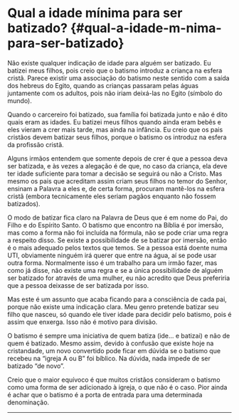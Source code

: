 # Qual a idade mínima para ser batizado? {#qual-a-idade-m-nima-para-ser-batizado}

Não existe qualquer indicação de idade para alguém ser batizado. Eu batizei meus filhos, pois creio que o batismo introduz a criança na esfera cristã. Parece existir uma associação do batismo neste sentido com a saída dos hebreus do Egito, quando as crianças passaram pelas águas juntamente com os adultos, pois não iriam deixá-las no Egito (símbolo do mundo).

Quando o carcereiro foi batizado, sua família foi batizada junto e não é dito quais eram as idades. Eu batizei meus filhos quando ainda eram bebês e eles vieram a crer mais tarde, mas ainda na infância. Eu creio que os pais cristãos devem batizar seus filhos, porque o batismo os introduz na esfera da profissão cristã.

Alguns irmãos entendem que somente depois de crer é que a pessoa deva ser batizada, e às vezes a alegação é de que, no caso da criança, ela deve ter idade suficiente para tomar a decisão se seguirá ou não a Cristo. Mas mesmo os pais que acreditam assim criam seus filhos no temor do Senhor, ensinam a Palavra a eles e, de certa forma, procuram mantê-los na esfera cristã (embora tecnicamente eles seriam pagãos enquanto não fossem batizados).

O modo de batizar fica claro na Palavra de Deus que é em nome do Pai, do Filho e do Espírito Santo. O batismo que encontro na Bíblia é por imersão, mas como a forma não foi incluída na fórmula, não se pode criar uma regra a respeito disso. Se existe a possibilidade de se batizar por imersão, então é o mais adequado pelos textos que temos. Se a pessoa está doente numa UTI, obviamente ninguém irá querer que entre na água, aí se pode usar outra forma. Normalmente isso é um trabalho para um irmão fazer, mas como já disse, não existe uma regra e se a única possibilidade de alguém ser batizado for através de uma mulher, eu não acredito que Deus preferiria que a pessoa deixasse de ser batizada por isso.

Mas este é um assunto que acaba ficando para a consciência de cada pai, porque não existe uma indicação clara. Meu genro pretende batizar seu filho que nasceu, só quando ele tiver idade para decidir pelo batismo, pois é assim que enxerga. Isso não é motivo para divisão.

O batismo é sempre uma iniciativa de quem batiza (ide... e batizai) e não de quem é batizado. Mesmo assim, devido à confusão que existe hoje na cristandade, um novo convertido pode ficar em dúvida se o batismo que recebeu na “igreja A ou B” foi bíblico. Na dúvida, nada impede de ser batizado “de novo”.

Creio que o maior equívoco é que muitos cristãos consideram o batismo como uma forma de ser adicionado à igreja, o que não é o caso. Pior ainda é achar que o batismo é a porta de entrada para uma determinada denominação.

*****